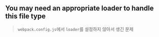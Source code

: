 ## You may need an appropriate loader to handle this file type

> `webpack.config.js`에서 `loader`를 설정하지 않아서 생긴 문제
